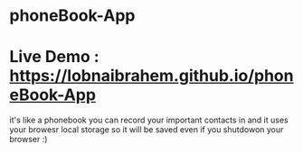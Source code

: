 # phoneBook-App
# Live Demo : https://lobnaibrahem.github.io/phoneBook-App
it's like a phonebook you can record your important contacts in and it uses your browesr local storage so it will be saved even if you shutdowon your browser :) 
